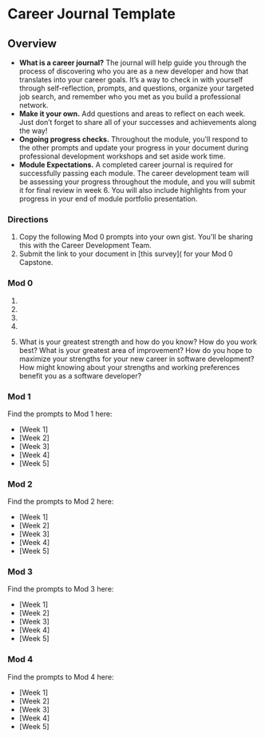 # Career Journal Template

## Overview
* **What is a career journal?** The journal will help guide you through the process of discovering who you are as a new developer and how that translates into your career goals.  It’s a way to check in with yourself through self-reflection, prompts, and questions, organize your targeted job search, and remember who you met as you build a professional network.   
* **Make it your own.** Add questions and areas to reflect on each week. Just don’t forget to share all of your successes and achievements along the way! 
* **Ongoing progress checks.** Throughout the module, you'll respond to the other prompts and update your progress in your document during professional development workshops and set aside work time. 
* **Module Expectations.** A completed career journal is required for successfully passing each module. The career development team will be assessing your progress throughout the module, and you will submit it for final review in week 6. You will also include highlights from your progress in your end of module portfolio presentation. 

### Directions
1. Copy the following Mod 0 prompts into your own gist. You'll be sharing this with the Career Development Team. 
2. Submit the link to your document in [this survey]( for your Mod 0 Capstone. 

### Mod 0 
1.

2.

3.

4.

5. What is your greatest strength and how do you know?
How do you work best?
What is your greatest area of improvement?
How do you hope to maximize your strengths for your new career in software development?
How might knowing about your strengths and working preferences benefit you as a software developer?


### Mod 1
Find the prompts to Mod 1 here:
* [Week 1]
* [Week 2]
* [Week 3]
* [Week 4]
* [Week 5]


### Mod 2
Find the prompts to Mod 2 here:
* [Week 1]
* [Week 2]
* [Week 3]
* [Week 4]
* [Week 5]


### Mod 3
Find the prompts to Mod 3 here:
* [Week 1]
* [Week 2]
* [Week 3]
* [Week 4]
* [Week 5]


### Mod 4
Find the prompts to Mod 4 here:
* [Week 1]
* [Week 2]
* [Week 3]
* [Week 4]
* [Week 5]
